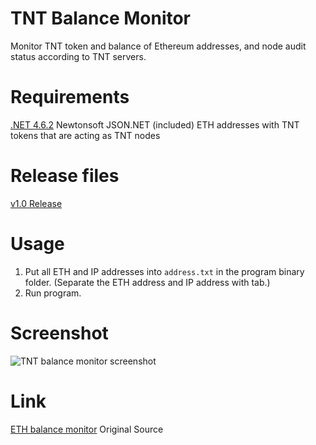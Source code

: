 # TNT Balance Monitor
Monitor TNT token and balance of Ethereum addresses, and node audit status according to TNT servers.

# Requirements
[.NET 4.6.2](https://www.microsoft.com/en-us/download/details.aspx?id=53344)
Newtonsoft JSON.NET (included)
ETH addresses with TNT tokens that are acting as TNT nodes

# Release files
[v1.0 Release](https://github.com/watcher-hirono/tntbalancemonitor/releases/tag/v1.0)

# Usage
1. Put all ETH and IP addresses into `address.txt` in the program binary folder.
(Separate the ETH address and IP address with tab.)
2. Run program.

# Screenshot
![TNT balance monitor screenshot](https://mining.watch/ss/tntbalancemonitor.jpg)

# Link
[ETH balance monitor](https://github.com/valiant1x/ethbalancemonitor) Original Source
